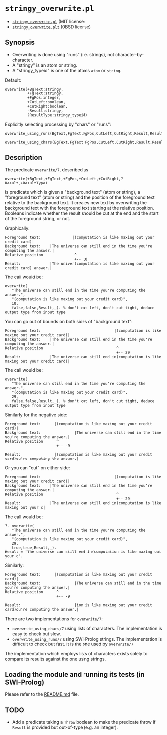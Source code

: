 # `stringy_overwrite.pl`

- [`stringy_overwrite.pl`](stringy_overwrite.pl) (MIT license)
- [`stringy_overwrite.plt`](stringy_overwrite.plt) (0BSD license)

## Synopsis

- Overwriting is done using "runs" (i.e. strings), not character-by-character.
- A "stringy" is an atom or string.
- A "stringy_typeid" is one of the atoms `atom` or `string`.

Default:

```
overwrite(+BgText:stringy,
          +FgText:stringy,
          +FgPos:integer,
          +CutLeft:boolean,
          +CutRight:boolean,
          -Result:stringy,
          ?ResultType:stringy_typeid)
```

Explicitly selecting processing by "chars" or "runs":

```
overwrite_using_runs(BgText,FgText,FgPos,CutLeft,CutRight,Result,ResultType)
```

```
overwrite_using_chars(BgText,FgText,FgPos,CutLeft,CutRight,Result,ResultType)
```

## Description

The predicate `overwrite/7`, described as

```
overwrite(+BgText,+FgText,+FgPos,+CutLeft,+CutRight,?Result,+ResultType)
```

is predicate which is given a "background text" (atom or string), a "foreground text" (atom or string)
and the position of the foreground text relative to the background text. It creates
new text by overwriting the background text with the foreground text starting at the
relative position. Booleans indicate whether the result should be cut at the end and the start of
the foreground string, or not.

Graphically:

```
Foreground text:              |(computation is like maxing out your credit card)|
Background text:    |The universe can still end in the time you're computing the answer.|
Relative position              ^
                               +-- 10
Result:             |The univer(computation is like maxing out your credit card) answer.|
```

The call would be:

```
overwrite(
   "The universe can still end in the time you're computing the answer.",
   "(computation is like maxing out your credit card)",
   10,
   false,false,Result,_). % don't cut left, don't cut tight, deduce output type from input type
```

You can go out of bounds on both sides of "background text":

```
Foreground text:                                 |(computation is like maxing out your credit card)|
Background text:    |The universe can still end in the time you're computing the answer.|
Relative position                                 ^
                                                  +-- 29
Result:             |The universe can still end in(computation is like maxing out your credit card)|
```

The call would be:

```
overwrite(
   "The universe can still end in the time you're computing the answer.",
   "(computation is like maxing out your credit card)",
   29,
   false,false,Result,_). % don't cut left, don't cut tight, deduce output type from input type
```

Similarly for the negative side:

```
Foreground text:      |(computation is like maxing out your credit card)|
Background text:               |The universe can still end in the time you're computing the answer.|
Relative position      ^
                       +-- -9

Result:               |(computation is like maxing out your credit card)ou're computing the answer.|
```

Or you can "cut" on either side:

```
Foreground text:                                 |(computation is like maxing out your credit card)|
Background text:    |The universe can still end in the time you're computing the answer.|
Relative position                                 ^
                                                  +-- 29
Result:             |The universe can still end in(computation is like maxing out your c|
```

The call would be:

```
?- overwrite(
   "The universe can still end in the time you're computing the answer.",
   "(computation is like maxing out your credit card)",
   29,
   true,true,Result,_).
Result = "The universe can still end in(computation is like maxing out your c".
```

Similarly:

```
Foreground text:      |(computation is like maxing out your credit card)|
Background text:               |The universe can still end in the time you're computing the answer.|
Relative position      ^
                       +-- -9

Result:                        |ion is like maxing out your credit card)ou're computing the answer.|
```

There are two implementations for `overwrite/7`:

- `overwrite_using_chars/7` using lists of characters. The implementation is easy to check but slow.
- `overwrite_using_runs/7` using SWI-Prolog strings. The implementation is difficult to check but fast. It is the one used by `overwrite/7`

The implementation which employs lists of characters exists solely to compare its results
against the one using strings.

## Loading the module and running its tests (in SWI-Prolog)

Please refer to the [README.md](README.md) file.

## TODO

- Add a predicate taking a `Throw` boolean to make the predicate throw if `Result` is provided but out-of-type (e.g. an integer).

